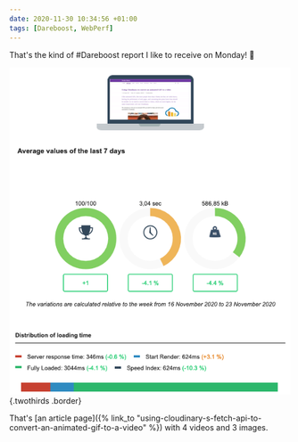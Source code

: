 ```yaml
---
date: 2020-11-30 10:34:56 +01:00
tags: [Dareboost, WebPerf]
---
```


That's the kind of #Dareboost report I like to receive on Monday! 💪

![Finally 100/100 on Dareboost report](dareboost-weekly-monitoring-digest.png){.twothirds .border}

That's [an article page]({% link_to "using-cloudinary-s-fetch-api-to-convert-an-animated-gif-to-a-video" %}) with 4 videos and 3 images.
